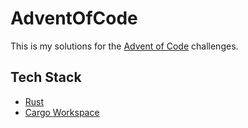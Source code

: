 # AdventOfCode

This is my solutions for the [Advent of Code](https://adventofcode.com/) challenges.

## Tech Stack

- [Rust](https://www.rust-lang.org/)
- [Cargo Workspace](https://doc.rust-lang.org/book/ch14-03-cargo-workspaces.html)

